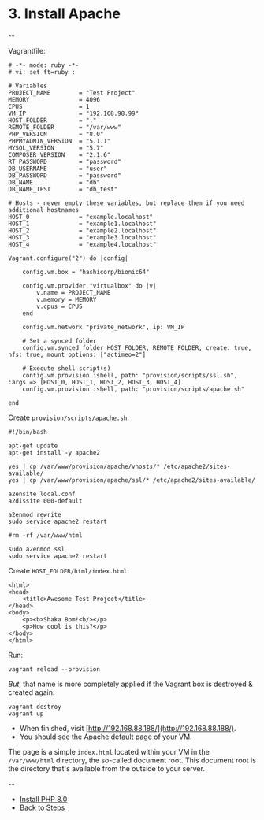 
# 3. Install Apache

--

Vagrantfile:

```
# -*- mode: ruby -*-
# vi: set ft=ruby :

# Variables
PROJECT_NAME        = "Test Project"
MEMORY              = 4096
CPUS                = 1
VM_IP               = "192.168.98.99"
HOST_FOLDER         = "."
REMOTE_FOLDER       = "/var/www"
PHP_VERSION         = "8.0"
PHPMYADMIN_VERSION  = "5.1.1"
MYSQL_VERSION       = "5.7"
COMPOSER_VERSION    = "2.1.6"
RT_PASSWORD         = "password"
DB_USERNAME         = "user"
DB_PASSWORD         = "password"
DB_NAME             = "db"
DB_NAME_TEST        = "db_test"

# Hosts - never empty these variables, but replace them if you need additional hostnames
HOST_0              = "example.localhost"
HOST_1              = "example1.localhost"
HOST_2              = "example2.localhost"
HOST_3              = "example3.localhost"
HOST_4              = "example4.localhost"

Vagrant.configure("2") do |config|

	config.vm.box = "hashicorp/bionic64"

	config.vm.provider "virtualbox" do |v|
		v.name = PROJECT_NAME
		v.memory = MEMORY
		v.cpus = CPUS
	end

	config.vm.network "private_network", ip: VM_IP

	# Set a synced folder
	config.vm.synced_folder HOST_FOLDER, REMOTE_FOLDER, create: true, nfs: true, mount_options: ["actimeo=2"]

	# Execute shell script(s)
	config.vm.provision :shell, path: "provision/scripts/ssl.sh", :args => [HOST_0, HOST_1, HOST_2, HOST_3, HOST_4]
	config.vm.provision :shell, path: "provision/scripts/apache.sh"

end
```

Create `provision/scripts/apache.sh`:

```
#!/bin/bash

apt-get update
apt-get install -y apache2

yes | cp /var/www/provision/apache/vhosts/* /etc/apache2/sites-available/
yes | cp /var/www/provision/apache/ssl/* /etc/apache2/sites-available/

a2ensite local.conf
a2dissite 000-default

a2enmod rewrite
sudo service apache2 restart

#rm -rf /var/www/html

sudo a2enmod ssl
sudo service apache2 restart
```

Create `HOST_FOLDER/html/index.html`:

```
<html>
<head>
	<title>Awesome Test Project</title>
</head>
<body>
	<p><b>Shaka Bom!<b/></p>
	<p>How cool is this?</p>
</body>
</html>
```

Run:

```
vagrant reload --provision
```

*But*, that name is more completely applied if the Vagrant box is destroyed & created again:

```
vagrant destroy
vagrant up
```

* When finished, visit [http://192.168.88.188/](http://192.168.88.188/).
* You should see the Apache default page of your VM.

The page is a simple `index.html` located within your VM in the `/var/www/html` directory, the so-called document root. This document root is the directory that's available from the outside to your server.

--
* [Install PHP 8.0](./04_Install_PHP_8.0.md)
* [Back to Steps](./00_Steps.md)
